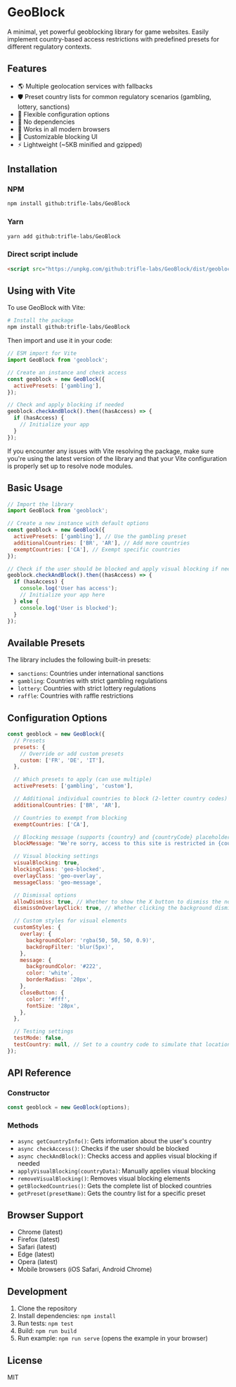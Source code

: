 # GeoBlock

A minimal, yet powerful geoblocking library for game websites. Easily implement country-based access restrictions with predefined presets for different regulatory contexts.

## Features

- 🌎 Multiple geolocation services with fallbacks
- 🛡️ Preset country lists for common regulatory scenarios (gambling, lottery, sanctions)
- 🔧 Flexible configuration options
- 💪 No dependencies
- 📱 Works in all modern browsers
- 🎨 Customizable blocking UI
- ⚡ Lightweight (~5KB minified and gzipped)

## Installation

### NPM

```bash
npm install github:trifle-labs/GeoBlock
```

### Yarn

```bash
yarn add github:trifle-labs/GeoBlock
```

### Direct script include

```html
<script src="https://unpkg.com/github:trifle-labs/GeoBlock/dist/geoblock.min.js"></script>
```

## Using with Vite

To use GeoBlock with Vite:

```bash
# Install the package
npm install github:trifle-labs/GeoBlock
```

Then import and use it in your code:

```javascript
// ESM import for Vite
import GeoBlock from 'geoblock';

// Create an instance and check access
const geoblock = new GeoBlock({
  activePresets: ['gambling'],
});

// Check and apply blocking if needed
geoblock.checkAndBlock().then((hasAccess) => {
  if (hasAccess) {
    // Initialize your app
  }
});
```

If you encounter any issues with Vite resolving the package, make sure you're using the latest version of the library and that your Vite configuration is properly set up to resolve node modules.

## Basic Usage

```javascript
// Import the library
import GeoBlock from 'geoblock';

// Create a new instance with default options
const geoblock = new GeoBlock({
  activePresets: ['gambling'], // Use the gambling preset
  additionalCountries: ['BR', 'AR'], // Add more countries
  exemptCountries: ['CA'], // Exempt specific countries
});

// Check if the user should be blocked and apply visual blocking if needed
geoblock.checkAndBlock().then((hasAccess) => {
  if (hasAccess) {
    console.log('User has access');
    // Initialize your app here
  } else {
    console.log('User is blocked');
  }
});
```

## Available Presets

The library includes the following built-in presets:

- `sanctions`: Countries under international sanctions
- `gambling`: Countries with strict gambling regulations
- `lottery`: Countries with strict lottery regulations
- `raffle`: Countries with raffle restrictions

## Configuration Options

```javascript
const geoblock = new GeoBlock({
  // Presets
  presets: {
    // Override or add custom presets
    custom: ['FR', 'DE', 'IT'],
  },

  // Which presets to apply (can use multiple)
  activePresets: ['gambling', 'custom'],

  // Additional individual countries to block (2-letter country codes)
  additionalCountries: ['BR', 'AR'],

  // Countries to exempt from blocking
  exemptCountries: ['CA'],

  // Blocking message (supports {country} and {countryCode} placeholders)
  blockMessage: "We're sorry, access to this site is restricted in {country}.",

  // Visual blocking settings
  visualBlocking: true,
  blockingClass: 'geo-blocked',
  overlayClass: 'geo-overlay',
  messageClass: 'geo-message',

  // Dismissal options
  allowDismiss: true, // Whether to show the X button to dismiss the notice
  dismissOnOverlayClick: true, // Whether clicking the background dismisses the notice

  // Custom styles for visual elements
  customStyles: {
    overlay: {
      backgroundColor: 'rgba(50, 50, 50, 0.9)',
      backdropFilter: 'blur(5px)',
    },
    message: {
      backgroundColor: '#222',
      color: 'white',
      borderRadius: '20px',
    },
    closeButton: {
      color: '#fff',
      fontSize: '28px',
    },
  },

  // Testing settings
  testMode: false,
  testCountry: null, // Set to a country code to simulate that location
});
```

## API Reference

### Constructor

```javascript
const geoblock = new GeoBlock(options);
```

### Methods

- `async getCountryInfo()`: Gets information about the user's country
- `async checkAccess()`: Checks if the user should be blocked
- `async checkAndBlock()`: Checks access and applies visual blocking if needed
- `applyVisualBlocking(countryData)`: Manually applies visual blocking
- `removeVisualBlocking()`: Removes visual blocking elements
- `getBlockedCountries()`: Gets the complete list of blocked countries
- `getPreset(presetName)`: Gets the country list for a specific preset

## Browser Support

- Chrome (latest)
- Firefox (latest)
- Safari (latest)
- Edge (latest)
- Opera (latest)
- Mobile browsers (iOS Safari, Android Chrome)

## Development

1. Clone the repository
2. Install dependencies: `npm install`
3. Run tests: `npm test`
4. Build: `npm run build`
5. Run example: `npm run serve` (opens the example in your browser)

## License

MIT

